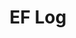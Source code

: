 ---
layout: page_archive_log
title: "EF Log"
category: log
description: A location-specific personal log.
permalink: /log/archive/south-america
continent: South America
loading_animation: true
sitemap:
  priority: 0.9
---